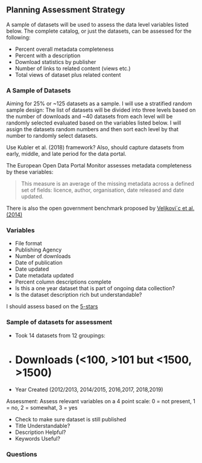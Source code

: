 ## Planning Assessment Strategy

A sample of datasets will be used to assess the data level variables listed below.  The complete catalog, or just the datasets, can be assessed for the following:

- Percent overall metadata completeness
- Percent with a description
- Download statistics by publisher
- Number of links to related content (views etc.)
- Total views of dataset plus related content


### A Sample of Datasets

Aiming for 25% or ~125 datasets as a sample.  I will use a stratified random sample design:  The list of datasets will be divided into
three levels based on the number of downloads and ~40 datasets from each level will be randomly selected evaluated based on the
variables listed below.  I will assign the datasets random numbers and then sort each level by that number to randomly select datasets.

Use Kubler et al. (2018) framework?  Also, should capture datasets from early, middle, and late period for the data portal.

The European Open Data Portal Monitor assesses metadata completeness by these variables:
    
> This measure is an average of the missing metadata across a defined set of fields: licence, author, organisation, date released and date updated. 

There is also the open government benchmark proposed by [Veljkovi´c et al. (2014)](https://www.sciencedirect.com/science/article/pii/S0740624X14000434)

### Variables

- File format
- Publishing Agency
- Number of downloads
- Date of publication
- Date updated
- Date metadata updated
- Percent column descriptions complete
- Is this a one year dataset that is part of ongoing data collection?
- Is the dataset description rich but understandable?


I should assess based on the [5-stars](https://www.europeandataportal.eu/elearning/en/module10/#/id/co-01)


### Sample of datasets for assessment

- Took 14 datasets from 12 groupings: 
 - # Downloads (<100, >101 but <1500, >1500)
 - Year Created (2012/2013, 2014/2015, 2016,2017, 2018,2019)

Assessment: Assess relevant variables on a 4 point scale: 0 = not present, 1 = no, 2 = somewhat, 3 = yes

* Check to make sure dataset is still published
* Title Understandable?
* Description Helpful?
* Keywords Useful?

### Questions
